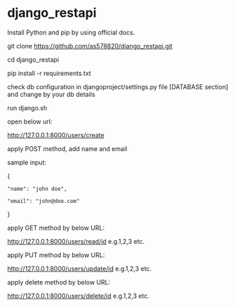 # django_restapi

Install Python and pip by using official docs.

git clone https://github.com/as578820/django_restapi.git

cd django_restapi

pip install -r requirements.txt

check db configuration in djangoproject/settings.py file [DATABASE section] and change by your db details

run django.sh

open below url:

http://127.0.0.1:8000/users/create

apply POST method, add name and email

sample input:

{

    "name": "john doe",
    
    "email": "john@doe.com"
    
}

apply GET method by below URL:

http://127.0.0.1:8000/users/read/id e.g.1,2,3 etc.

apply PUT method by below URL:

http://127.0.0.1:8000/users/update/id e.g.1,2,3 etc. 

apply delete method by below URL:

http://127.0.0.1:8000/users/delete/id e.g.1,2,3 etc. 
